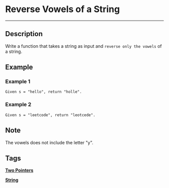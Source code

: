 # Reverse Vowels of a String
-----
## Description
Write a function that takes a string as input and ```reverse only the vowels``` of a string.

## Example
### Example 1
```
Given s = "hello", return "holle".
```

### Example 2
```
Given s = "leetcode", return "leotcede".
```

## Note
The vowels does not include the letter "y".


## Tags
**[Two Pointers](https://leetcode.com/tag/two-pointers)**

**[String](https://leetcode.com/tag/string)**

